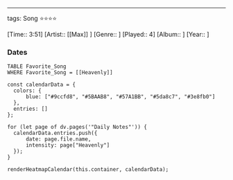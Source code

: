 ---
tags: Song ⭐⭐⭐⭐ 

[Time:: 3:51]
[Artist:: [[Max]] ]
[Genre:: ]
[Played:: 4]
[Album:: ]
[Year:: ]
### Dates
````dataview
TABLE Favorite_Song
WHERE Favorite_Song = [[Heavenly]]
````
  ```dataviewjs
const calendarData = { 
	colors: { 
		blue: ["#9ccfd8", "#5BAAB8", "#57A1BB", "#5da8c7", "#3e8fb0"] 
	}, 
	entries: [] 
}; 

for (let page of dv.pages('"Daily Notes"')) { 
	calendarData.entries.push({ 
		date: page.file.name, 
		intensity: page["Heavenly"]
	}); 
} 

renderHeatmapCalendar(this.container, calendarData);
```
